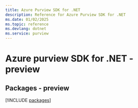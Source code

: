 ```yaml
---
title: Azure Purview SDK for .NET
description: Reference for Azure Purview SDK for .NET
ms.date: 01/02/2025
ms.topic: reference
ms.devlang: dotnet
ms.service: purview
---
```

# Azure purview SDK for .NET - preview
## Packages - preview
[!INCLUDE [packages](purview-index.md)]